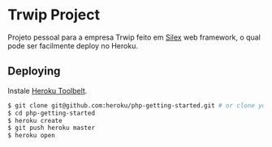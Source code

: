 # Trwip Project

Projeto pessoal para a empresa Trwip feito em [Silex](http://silex.sensiolabs.org/) web framework, o qual pode ser facilmente deploy no Heroku.

## Deploying

Instale [Heroku Toolbelt](https://toolbelt.heroku.com/).

```sh
$ git clone git@github.com:heroku/php-getting-started.git # or clone your own fork
$ cd php-getting-started
$ heroku create
$ git push heroku master
$ heroku open
```
